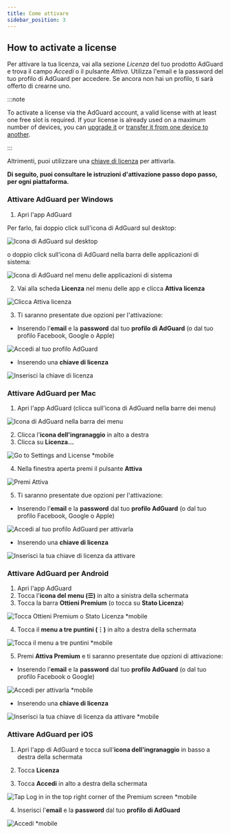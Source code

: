 ```yaml
---
title: Come attivare
sidebar_position: 3
---
```


## How to activate a license

Per attivare la tua licenza, vai alla sezione *Licenza* del tuo prodotto AdGuard e trova il campo *Accedi* o il pulsante *Attiva*. Utilizza l'email e la password del tuo profilo di AdGuard per accedere. Se ancora non hai un profilo, ti sarà offerto di crearne uno.

:::note

To activate a license via the AdGuard account, a valid license with at least one free slot is required. If your license is already used on a maximum number of devices, you can [upgrade it](../payment-options#upgrade) or [transfer it from one device to another](../transfer).

:::

Altrimenti, puoi utilizzare una [chiave di licenza](../what-is#license-key) per attivarla.

**Di seguito, puoi consultare le istruzioni d'attivazione passo dopo passo, per ogni piattaforma.**

### Attivare AdGuard per Windows

1. Apri l'app AdGuard

Per farlo, fai doppio click sull'icona di AdGuard sul desktop:

![Icona di AdGuard sul desktop](https://cdn.adtidy.org/public/Adguard/kb/newscreenshots/En/General/windowsEn.png)

o doppio click sull'icona di AdGuard nella barra delle applicazioni di sistema:

![Icona di AdGuard nel menu delle applicazioni di sistema](https://cdn.adtidy.org/public/Adguard/kb/newscreenshots/En/General/windows2En.png)

2. Vai alla scheda **Licenza** nel menu delle app e clicca **Attiva licenza**

![Clicca Attiva licenza](https://cdn.adtidy.org/public/Adguard/kb/newscreenshots/En/General/windowslicense1en.png)

3. Ti saranno presentate due opzioni per l'attivazione:

- Inserendo l'**email** e la **password** dal tuo **profilo di AdGuard** (o dal tuo profilo Facebook, Google o Apple)

![Accedi al tuo profilo AdGuard](https://cdn.adtidy.org/public/Adguard/kb/newscreenshots/En/General/windowslicense2en.png)

- Inserendo una **chiave di licenza**

![Inserisci la chiave di licenza](https://cdn.adtidy.org/public/Adguard/kb/newscreenshots/En/General/windowslicense3en.png)

### Attivare AdGuard per Mac

1. Apri l'app AdGuard (clicca sull'icona di AdGuard nella barre dei menu)

![Icona di AdGuard nella barra dei menu](https://cdn.adtidy.org/public/Adguard/kb/newscreenshots/Ja/General/mac1.png)

2. Clicca l'**icona dell'ingranaggio** in alto a destra
3. Clicca su **Licenza...**

![Go to Settings and License *mobile](https://cdn.adtidy.org/public/Adguard/kb/newscreenshots/En/General/macEn.png)

4. Nella finestra aperta premi il pulsante **Attiva**

![Premi Attiva](https://cdn.adtidy.org/public/Adguard/kb/newscreenshots/En/General/maclicenseen1.png)

5. Ti saranno presentate due opzioni per l'attivazione:
- Inserendo l'**email** e la **password** dal tuo **profilo AdGuard** (o dal tuo profilo Facebook, Google o Apple)

![Accedi al tuo profilo AdGuard per attivarla](https://cdn.adtidy.org/public/Adguard/kb/newscreenshots/En/General/maclicenseen2.png)

- Inserendo una **chiave di licenza**

![Inserisci la tua chiave di licenza da attivare](https://cdn.adtidy.org/public/Adguard/kb/newscreenshots/En/General/maclicenseen3.png)

### Attivare AdGuard per Android

1. Apri l'app AdGuard
2. Tocca l'**icona del menu (☰)** in alto a sinistra della schermata
3. Tocca la barra **Ottieni Premium** (o tocca su **Stato Licenza**)

![Tocca Ottieni Premium o Stato Licenza *mobile](https://cdn.adtidy.org/public/Adguard/kb/newscreenshots/En/General/androidlicense1en.png)

4. Tocca il **menu a tre puntini (⋮)** in alto a destra della schermata

![Tocca il menu a tre puntini *mobile](https://cdn.adtidy.org/public/Adguard/kb/newscreenshots/En/General/android2En.png)

5. Premi **Attiva Premium** e ti saranno presentate due opzioni di attivazione:

- Inserendo l'**email** e la **password** dal tuo **profilo AdGuard** (o dal tuo profilo Facebook o Google)

![Accedi per attivarla *mobile](https://cdn.adtidy.org/public/Adguard/kb/newscreenshots/En/General/androidlicense2en.png)

- Inserendo una **chiave di licenza**

![Inserisci la tua chiave di licenza da attivare *mobile](https://cdn.adtidy.org/public/Adguard/kb/newscreenshots/En/General/androidlicense3en.png)

### Attivare AdGuard per iOS

1. Apri l'app di AdGuard e tocca sull'**icona dell'ingranaggio** in basso a destra della schermata

2. Tocca **Licenza**

3. Tocca **Accedi** in alto a destra della schermata

![Tap Log in in the top right corner of the Premium screen *mobile](https://cdn.adtidy.org/content/kb/ad_blocker/iOS/ioslicense1en.png)

4. Inserisci l'**email** e la **password** dal tuo **profilo di AdGuard**

![Accedi *mobile](https://cdn.adtidy.org/content/kb/ad_blocker/iOS/ioslicense2en.png)
